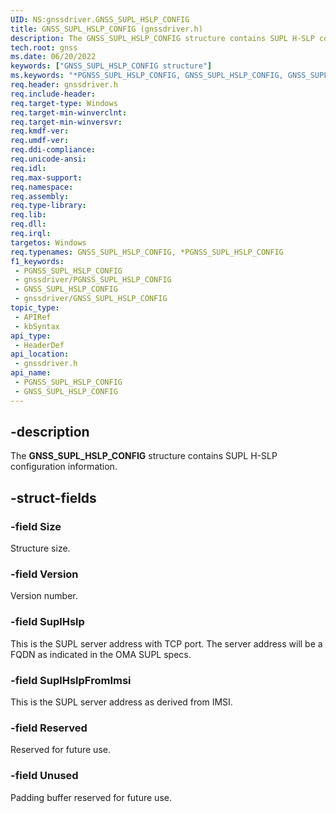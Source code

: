 ```yaml
---
UID: NS:gnssdriver.GNSS_SUPL_HSLP_CONFIG
title: GNSS_SUPL_HSLP_CONFIG (gnssdriver.h)
description: The GNSS_SUPL_HSLP_CONFIG structure contains SUPL H-SLP configuration information.
tech.root: gnss
ms.date: 06/20/2022
keywords: ["GNSS_SUPL_HSLP_CONFIG structure"]
ms.keywords: "*PGNSS_SUPL_HSLP_CONFIG, GNSS_SUPL_HSLP_CONFIG, GNSS_SUPL_HSLP_CONFIG structure [Sensor Devices], PGNSS_SUPL_HSLP_CONFIG, PGNSS_SUPL_HSLP_CONFIG structure pointer [Sensor Devices], gnss.gnss_supl_hslp_config, gnssdriver/GNSS_SUPL_HSLP_CONFIG, gnssdriver/PGNSS_SUPL_HSLP_CONFIG"
req.header: gnssdriver.h
req.include-header: 
req.target-type: Windows
req.target-min-winverclnt: 
req.target-min-winversvr: 
req.kmdf-ver: 
req.umdf-ver: 
req.ddi-compliance: 
req.unicode-ansi: 
req.idl: 
req.max-support: 
req.namespace: 
req.assembly: 
req.type-library: 
req.lib: 
req.dll: 
req.irql: 
targetos: Windows
req.typenames: GNSS_SUPL_HSLP_CONFIG, *PGNSS_SUPL_HSLP_CONFIG
f1_keywords:
 - PGNSS_SUPL_HSLP_CONFIG
 - gnssdriver/PGNSS_SUPL_HSLP_CONFIG
 - GNSS_SUPL_HSLP_CONFIG
 - gnssdriver/GNSS_SUPL_HSLP_CONFIG
topic_type:
 - APIRef
 - kbSyntax
api_type:
 - HeaderDef
api_location:
 - gnssdriver.h
api_name:
 - PGNSS_SUPL_HSLP_CONFIG
 - GNSS_SUPL_HSLP_CONFIG
---
```


## -description

The **GNSS_SUPL_HSLP_CONFIG** structure contains SUPL H-SLP configuration information.

## -struct-fields

### -field Size

Structure size.

### -field Version

Version number.

### -field SuplHslp

This is the SUPL server address with TCP port. The server address will be a FQDN as indicated in the OMA SUPL specs.

### -field SuplHslpFromImsi

This is the SUPL server address as derived from IMSI.

### -field Reserved

Reserved for future use.

### -field Unused

Padding buffer reserved for future use.

